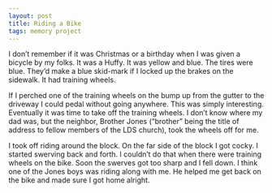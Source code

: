 ```yaml
---
layout: post
title: Riding a Bike
tags: memory project
---
```


I don’t remember if it was Christmas or a birthday when I was given a bicycle by my folks. It was a Huffy. It was yellow and blue. The tires were blue. They’d make a blue skid-mark if I locked up the brakes on the sidewalk. It had training wheels.

If I perched one of the training wheels on the bump up from the gutter to the driveway I could pedal without going anywhere. This was simply interesting. Eventually it was time to take off the training wheels. I don’t know where my dad was, but the neighbor, Brother Jones (“brother” being the title of address to fellow members of the LDS church), took the wheels off for me.

I took off riding around the block. On the far side of the block I got cocky. I started swerving back and forth. I couldn’t do that when there were training wheels on the bike. Soon the swerves got too sharp and I fell down. I think one of the Jones boys was riding along with me. He helped me get back on the bike and made sure I got home alright.


